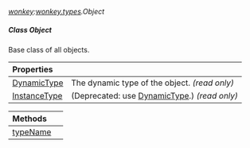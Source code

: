 _[wonkey](../../modules/wonkey/wonkey-module.md):[wonkey.types](../../modules/wonkey/wonkey-types.md).Object_
##### Class Object
Base class of all objects.

| Properties | |
|:---|:---|
| [DynamicType](wonkey-types-object-dynamictype.md) | The dynamic type of the object. _(read only)_ |
| [InstanceType](wonkey-types-object-instancetype.md) | (Deprecated: use [DynamicType](wonkey-types-dynamictype.md).) _(read only)_ |

| Methods | |
|:---|:---|
| [typeName](wonkey-types-object-typename.md) |  |
